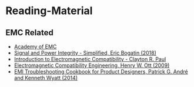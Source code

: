 # Reading-Material
## EMC Related
- [Academy of EMC](https://www.academyofemc.com/)
- [Signal and Power Integrity - Simplified, Eric Bogatin (2018)](https://github.com/JanThan/Reading-Material/blob/main/Signal%20and%20Power%20Integrity%20-%20Simplified%2C%20Eric%20Bogatin%20(2018).pdf)
- [Introduction to Electromagnetic Compatibility - Clayton R. Paul](https://github.com/JanThan/Reading-Material/blob/main/Introduction%20to%20Electromagnetic%20Compatibility%20-%20Clayton%20R.%20Paul.pdf)
- [Electromagnetic Compatibility Engineering, Henry W. Ott (2009)](https://github.com/JanThan/Reading-Material/blob/main/Electromagnetic%20Compatibility%20Engineering%2C%20Henry%20W.%20Ott%20(2009).pdf)
- [EMI Troubleshooting Cookbook for Product Designers, Patrick G. André and Kenneth Wyatt (2014)](https://github.com/JanThan/Reading-Material/blob/main/EMI%20Troubleshooting%20Cookbook%20for%20Product%20Designers%2C%20Patrick%20G.%20Andr%C3%A9%20and%20Kenneth%20Wyatt%20(2014).pdf)
